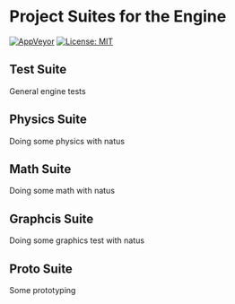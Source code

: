 # Project Suites for the Engine

[![AppVeyor](https://ci.appveyor.com/api/projects/status/gqgh3uut80orspvo?svg=true)](https://ci.appveyor.com/project/aconstlink/natus-suites)
[![License: MIT](https://img.shields.io/badge/License-MIT-yellow.svg)](https://opensource.org/licenses/MIT)


## Test Suite
General engine tests

## Physics Suite
Doing some physics with natus

## Math Suite
Doing some math with natus

## Graphcis Suite
Doing some graphics test with natus

## Proto Suite
Some prototyping 
